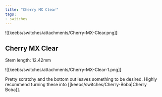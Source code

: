 ```yaml
---
title: "Cherry MX Clear"
tags:
- switches
---
```


![[keebs/switches/attachments/Cherry-MX-Clear.png]]

## Cherry MX Clear

Stem length: 12.42mm

![[keebs/switches/attachments/Cherry-MX-Clear-1.png]]

Pretty scratchy and the bottom out leaves something to be desired. Highly recommend turning these into [[keebs/switches/Cherry-Boba|Cherry Boba]].
